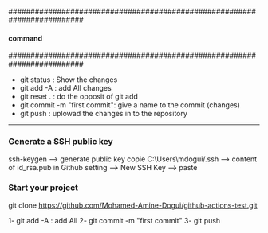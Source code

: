 #########################################################################

#### command

#########################################################################

- git status : Show the changes
- git add -A : add All changes
- git reset . : do the opposit of git add
- git commit -m "first commit": give a name to the commit (changes)
- git push : uplowad the changes in to the repository

---

### Generate a SSH public key

ssh-keygen --> generate public key
copie C:\Users\mdogui/.ssh --> content of id_rsa.pub in Github setting --> New SSH Key --> paste

### Start your project

git clone https://github.com/Mohamed-Amine-Dogui/github-actions-test.git

1- git add -A : add All
2- git commit -m "first commit"
3- git push
